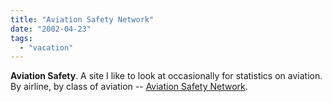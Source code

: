 ```yaml
---
title: "Aviation Safety Network"
date: "2002-04-23"
tags: 
  - "vacation"
---
```


**Aviation Safety**. A site I like to look at occasionally for statistics on aviation. By airline, by class of aviation -- [Aviation Safety Network](http://aviation-safety.net/index.shtml).
